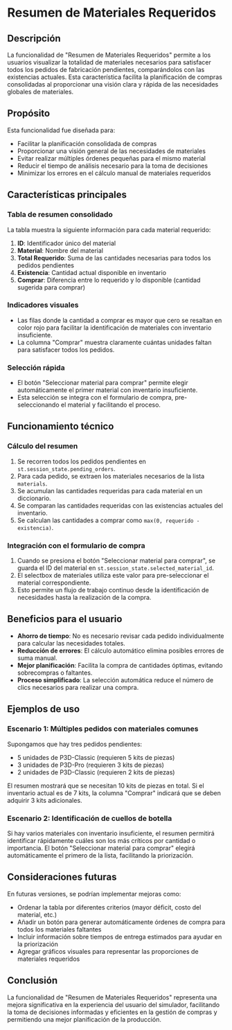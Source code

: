 # Resumen de Materiales Requeridos

## Descripción

La funcionalidad de "Resumen de Materiales Requeridos" permite a los usuarios visualizar la totalidad de materiales necesarios para satisfacer todos los pedidos de fabricación pendientes, comparándolos con las existencias actuales. Esta característica facilita la planificación de compras consolidadas al proporcionar una visión clara y rápida de las necesidades globales de materiales.

## Propósito

Esta funcionalidad fue diseñada para:

- Facilitar la planificación consolidada de compras
- Proporcionar una visión general de las necesidades de materiales
- Evitar realizar múltiples órdenes pequeñas para el mismo material
- Reducir el tiempo de análisis necesario para la toma de decisiones
- Minimizar los errores en el cálculo manual de materiales requeridos

## Características principales

### Tabla de resumen consolidado

La tabla muestra la siguiente información para cada material requerido:

1. **ID**: Identificador único del material
2. **Material**: Nombre del material
3. **Total Requerido**: Suma de las cantidades necesarias para todos los pedidos pendientes
4. **Existencia**: Cantidad actual disponible en inventario
5. **Comprar**: Diferencia entre lo requerido y lo disponible (cantidad sugerida para comprar)

### Indicadores visuales

- Las filas donde la cantidad a comprar es mayor que cero se resaltan en color rojo para facilitar la identificación de materiales con inventario insuficiente.
- La columna "Comprar" muestra claramente cuántas unidades faltan para satisfacer todos los pedidos.

### Selección rápida

- El botón "Seleccionar material para comprar" permite elegir automáticamente el primer material con inventario insuficiente.
- Esta selección se integra con el formulario de compra, pre-seleccionando el material y facilitando el proceso.

## Funcionamiento técnico

### Cálculo del resumen

1. Se recorren todos los pedidos pendientes en `st.session_state.pending_orders`.
2. Para cada pedido, se extraen los materiales necesarios de la lista `materials`.
3. Se acumulan las cantidades requeridas para cada material en un diccionario.
4. Se comparan las cantidades requeridas con las existencias actuales del inventario.
5. Se calculan las cantidades a comprar como `max(0, requerido - existencia)`.

### Integración con el formulario de compra

1. Cuando se presiona el botón "Seleccionar material para comprar", se guarda el ID del material en `st.session_state.selected_material_id`.
2. El selectbox de materiales utiliza este valor para pre-seleccionar el material correspondiente.
3. Esto permite un flujo de trabajo continuo desde la identificación de necesidades hasta la realización de la compra.

## Beneficios para el usuario

- **Ahorro de tiempo**: No es necesario revisar cada pedido individualmente para calcular las necesidades totales.
- **Reducción de errores**: El cálculo automático elimina posibles errores de suma manual.
- **Mejor planificación**: Facilita la compra de cantidades óptimas, evitando sobrecompras o faltantes.
- **Proceso simplificado**: La selección automática reduce el número de clics necesarios para realizar una compra.

## Ejemplos de uso

### Escenario 1: Múltiples pedidos con materiales comunes

Supongamos que hay tres pedidos pendientes:
- 5 unidades de P3D-Classic (requieren 5 kits de piezas)
- 3 unidades de P3D-Pro (requieren 3 kits de piezas)
- 2 unidades de P3D-Classic (requieren 2 kits de piezas)

El resumen mostrará que se necesitan 10 kits de piezas en total. Si el inventario actual es de 7 kits, la columna "Comprar" indicará que se deben adquirir 3 kits adicionales.

### Escenario 2: Identificación de cuellos de botella

Si hay varios materiales con inventario insuficiente, el resumen permitirá identificar rápidamente cuáles son los más críticos por cantidad o importancia. El botón "Seleccionar material para comprar" elegirá automáticamente el primero de la lista, facilitando la priorización.

## Consideraciones futuras

En futuras versiones, se podrían implementar mejoras como:

- Ordenar la tabla por diferentes criterios (mayor déficit, costo del material, etc.)
- Añadir un botón para generar automáticamente órdenes de compra para todos los materiales faltantes
- Incluir información sobre tiempos de entrega estimados para ayudar en la priorización
- Agregar gráficos visuales para representar las proporciones de materiales requeridos

## Conclusión

La funcionalidad de "Resumen de Materiales Requeridos" representa una mejora significativa en la experiencia del usuario del simulador, facilitando la toma de decisiones informadas y eficientes en la gestión de compras y permitiendo una mejor planificación de la producción.
